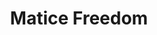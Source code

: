 ---
title: Matice Freedom
categories: ['freedom']
contributors: dawud and matice
excerpt: >
    "Without a quality education, health care, housing, and employment, how can human beings enjoy their lives? Without control over our communities and the police who operate within them as if they are a military force, how are we free? Without the collective sharing of power and resources, how are we free?"
images:
    - matice-freedom-web.jpg
featured: true
featured_order: 16
---
